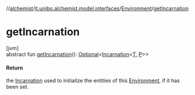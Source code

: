 //[alchemist](../../../index.md)/[it.unibo.alchemist.model.interfaces](../index.md)/[Environment](index.md)/[getIncarnation](get-incarnation.md)

# getIncarnation

[jvm]\
abstract fun [getIncarnation](get-incarnation.md)(): [Optional](https://docs.oracle.com/javase/8/docs/api/java/util/Optional.html)<[Incarnation](../-incarnation/index.md)<[T](../../it.unibo.alchemist.boundary.interfaces/-output-monitor/index.md), [P](../../it.unibo.alchemist.boundary.interfaces/-output-monitor/index.md)>>

#### Return

the [Incarnation](../-incarnation/index.md) used to initialize the entities of this [Environment](index.md), if it has been set.
